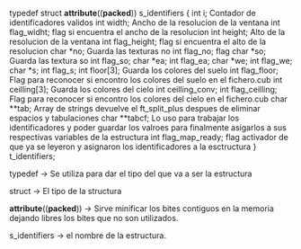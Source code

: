 typedef struct __attribute__((__packed__)) s_identifiers
{
	int			i;						Contador de identificadores validos
	int			width;				Ancho de la resolucion de la ventana
	int			flag_widht;			flag si encuentra el ancho de la resolucion
	int			height;				Alto de la resolucion de la ventana
	int			flag_height;		flag si encuentra el alto de la resolucion
	char		*no;				Guarda las texturas no
	int			flag_no;			flag
	char		*so;				Guarda las textura so
	int			flag_so;
	char		*ea;
	int			flag_ea;
	char		*we;
	int			flag_we;
	char		*s;
	int			flag_s;
	int			floor[3];			Guarda los colores del suelo
	int			flag_floor;			Flag para reconocer si encontro los colores del suelo en el fichero.cub
	int			ceilling[3];		Guarda los colores del cielo
	int			ceilling_conv;
	int			flag_ceilling;		Flag para reconocer si encontro los colores del cielo en el fichero.cub
	char		**tab;					Array de strings devuelve el ft_split_plus despues de eliminar espacios y tabulaciones
	char		**tabcf;			Lo uso para trabajar los identificadores y poder guardar los valroes para finalmente asigarlos a sus respectivas variables de la estructura
	int			flag_map_ready; 	flag activador de que ya se leyeron y asignaron los identificadores a la esctructura
}								t_identifiers;


typedef -> Se utiliza para dar el tipo del que va a ser la estructura

struct -> El tipo de la structura

__attribute__((__packed__)) -> Sirve minificar los bites contiguos en la memoria dejando libres los bites que no son utilizados.

s_identifiers -> el nombre de la estructura.
